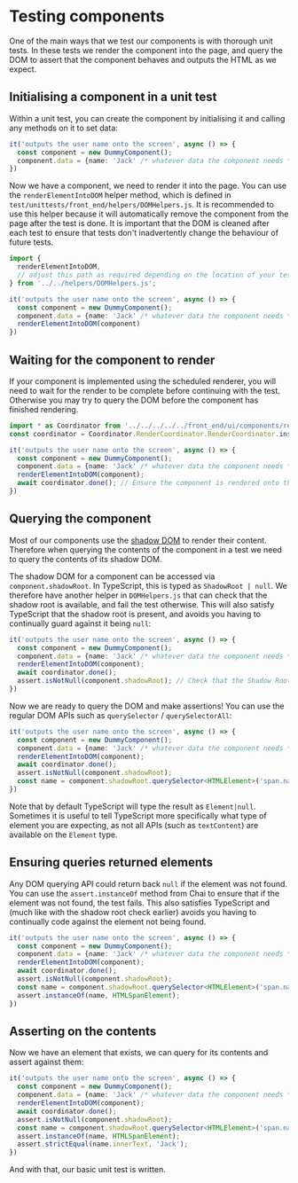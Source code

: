 # Testing components

One of the main ways that we test our components is with thorough unit tests. In these tests we render the component into the page, and query the DOM to assert that the component behaves and outputs the HTML as we expect.

## Initialising a component in a unit test

Within a unit test, you can create the component by initialising it and calling any methods on it to set data:

```ts
it('outputs the user name onto the screen', async () => {
  const component = new DummyComponent();
  component.data = {name: 'Jack' /* whatever data the component needs */}
})
```

Now we have a component, we need to render it into the page. You can use the `renderElementIntoDOM` helper method, which is defined in `test/unittests/front_end/helpers/DOMHelpers.js`. It is recommended to use this helper because it will automatically remove the component from the page after the test is done. It is important that the DOM is cleaned after each test to ensure that tests don't inadvertently change the behaviour of future tests.

```ts
import {
  renderElementIntoDOM,
  // adjust this path as required depending on the location of your test file
} from '../../helpers/DOMHelpers.js';

it('outputs the user name onto the screen', async () => {
  const component = new DummyComponent();
  component.data = {name: 'Jack' /* whatever data the component needs */}
  renderElementIntoDOM(component)
})
```

## Waiting for the component to render

If your component is implemented using the scheduled renderer, you will need to wait for the render to be complete before continuing with the test. Otherwise you may try to query the DOM before the component has finished rendering.

```ts
import * as Coordinator from '../../../../../front_end/ui/components/render_coordinator/render_coordinator.js';
const coordinator = Coordinator.RenderCoordinator.RenderCoordinator.instance();

it('outputs the user name onto the screen', async () => {
  const component = new DummyComponent();
  component.data = {name: 'Jack' /* whatever data the component needs */}
  renderElementIntoDOM(component);
  await coordinator.done(); // Ensure the component is rendered onto the page.
})
```

## Querying the component

Most of our components use the [shadow DOM](https://developer.mozilla.org/en-US/docs/Web/API/Web_components/Using_shadow_DOM) to render their content. Therefore when querying the contents of the component in a test we need to query the contents of its shadow DOM.

The shadow DOM for a component can be accessed via `component.shadowRoot`. In TypeScript, this is typed as `ShadowRoot | null`. We therefore have another helper in `DOMHelpers.js` that can check that the shadow root is available, and fail the test otherwise. This will also satisfy TypeScript that the shadow root is present, and avoids you having to continually guard against it being `null`:

```ts
it('outputs the user name onto the screen', async () => {
  const component = new DummyComponent();
  component.data = {name: 'Jack' /* whatever data the component needs */}
  renderElementIntoDOM(component);
  await coordinator.done();
  assert.isNotNull(component.shadowRoot); // Check that the Shadow Root exists.
})
```

Now we are ready to query the DOM and make assertions! You can use the regular DOM APIs such as `querySelector` / `querySelectorAll`:

```ts
it('outputs the user name onto the screen', async () => {
  const component = new DummyComponent();
  component.data = {name: 'Jack' /* whatever data the component needs */}
  renderElementIntoDOM(component);
  await coordinator.done();
  assert.isNotNull(component.shadowRoot);
  const name = component.shadowRoot.querySelector<HTMLElement>('span.name');
})
```

Note that by default TypeScript will type the result as `Element|null`. Sometimes it is useful to tell TypeScript more specifically what type of element you are expecting, as not all APIs (such as `textContent`) are available on the `Element` type.

## Ensuring queries returned elements

Any DOM querying API could return back `null` if the element was not found. You can use the `assert.instanceOf` method from Chai to ensure that if the element was not found, the test fails. This also satisfies TypeScript and (much like with the shadow root check earlier) avoids you having to continually code against the element not being found.


```ts
it('outputs the user name onto the screen', async () => {
  const component = new DummyComponent();
  component.data = {name: 'Jack' /* whatever data the component needs */}
  renderElementIntoDOM(component);
  await coordinator.done();
  assert.isNotNull(component.shadowRoot);
  const name = component.shadowRoot.querySelector<HTMLElement>('span.name');
  assert.instanceOf(name, HTMLSpanElement);
})
```

## Asserting on the contents

Now we have an element that exists, we can query for its contents and assert against them:

```ts
it('outputs the user name onto the screen', async () => {
  const component = new DummyComponent();
  component.data = {name: 'Jack' /* whatever data the component needs */}
  renderElementIntoDOM(component);
  await coordinator.done();
  assert.isNotNull(component.shadowRoot);
  const name = component.shadowRoot.querySelector<HTMLElement>('span.name');
  assert.instanceOf(name, HTMLSpanElement);
  assert.strictEqual(name.innerText, 'Jack');
})
```

And with that, our basic unit test is written.
